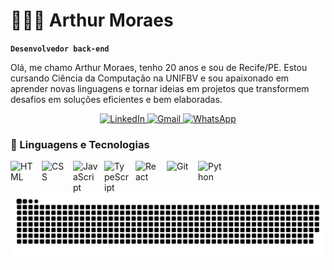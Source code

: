 # 👩🏻‍💻 Arthur Moraes
**`Desenvolvedor back-end`**

Olá, me chamo Arthur Moraes, tenho 20 anos e sou de Recife/PE. Estou cursando Ciência da Computação na UNIFBV e sou apaixonado em aprender novas linguagens e tornar ideias em projetos que transformem desafios em soluções eficientes e bem elaboradas.

<p align="center">
    <!-- LinkedIn -->
    <a href="https://www.linkedin.com/feed/?trk=guest_homepage-basic_google-one-tap-submit">
        <img 
            alt="LinkedIn" 
            title="Conecte-se comigo no LinkedIn" 
            src="https://img.shields.io/badge/LinkedIn-%230077B5?style=for-the-badge&logo=linkedin&logoColor=white"
        />
    </a>
    <!-- Email -->
    <a href="mailto:arthurr.mrss@gmail.com">
        <img 
            alt="Gmail" 
            title="Entre em contato por email" 
            src="https://img.shields.io/badge/Email-%23D44638?style=for-the-badge&logo=gmail&logoColor=white"
        />
    </a>
    <!-- WhatsApp -->
    <a href="https://wa.me/5581991890098" target="_blank">
        <img 
            alt="WhatsApp" 
            title="Fale comigo no WhatsApp" 
            src="https://img.shields.io/badge/WhatsApp-%2325D366?style=for-the-badge&logo=whatsapp&logoColor=white"
        />
    </a>
</p>

### 🤖 Linguagens e Tecnologias

<img 
    align="left" 
    alt="HTML"
    title="HTML" 
    width="40px" 
    style="padding-right: 10px;" 
    src="https://cdn.jsdelivr.net/gh/devicons/devicon@latest/icons/html5/html5-original.svg" 
/>
<img 
    align="left" 
    alt="CSS" 
    title="CSS"
    width="40px" 
    style="padding-right: 10px;" 
    src="https://cdn.jsdelivr.net/gh/devicons/devicon@latest/icons/css3/css3-original.svg" 
/>
<img 
    align="left" 
    alt="JavaScript" 
    title="JavaScript"
    width="40px" 
    style="padding-right: 10px;" 
    src="https://cdn.jsdelivr.net/gh/devicons/devicon@latest/icons/javascript/javascript-original.svg" 
/>
<img 
    align="left" 
    alt="TypeScript"
    title="TypeScript" 
    width="40px" 
    style="padding-right: 10px;" 
    src="https://cdn.jsdelivr.net/gh/devicons/devicon@latest/icons/typescript/typescript-original.svg" 
/>
<img 
    align="left" 
    alt="React"
    title="React" 
    width="40px" 
    style="padding-right: 10px;" 
    src="https://cdn.jsdelivr.net/gh/devicons/devicon@latest/icons/react/react-original.svg" 
/>
<img 
    align="left" 
    alt="Git" 
    title="Git"
    width="40px" 
    style="padding-right: 10px;" 
    src="https://cdn.jsdelivr.net/gh/devicons/devicon@latest/icons/git/git-original.svg" 
/>
<img 
    align="left" 
    alt="Python" 
    title="Python"
    width="40px" 
    style="padding-right: 10px;" 
    src="https://cdn.jsdelivr.net/gh/devicons/devicon@latest/icons/python/python-original.svg" 
/>

<br/>
<br/>

<picture>
  <source media="(prefers-color-scheme: dark)" srcset="https://raw.githubusercontent.com/ArthurMoraeszx/ArthurMoraeszx/output/github-snake-dark.svg" />
  <source media="(prefers-color-scheme: light)" srcset="https://raw.githubusercontent.com/ArthurMoraeszx/ArthurMoraeszx/output/github-snake.svg" />
  <img alt="github-snake" src="https://raw.githubusercontent.com/ArthurMoraeszx/ArthurMoraeszx/output/github-snake.svg" />
</picture>

